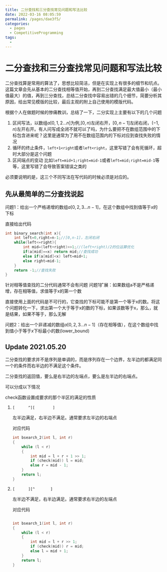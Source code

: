 ```yaml
---
title: 二分查找和三分查找常见问题和写法比较
date: 2022-03-16 08:05:59
permalink: /pages/dae3f5/
categories:
  - pages
  - CompetitiveProgramming
tags:
  - 
---
```

# 二分查找和三分查找常见问题和写法比较

二分查找算是常用的算法了，思想比较简洁，但是在实现上有很多的细节和坑点。这篇文章会先从基本的二分查找相等值开始，再到二分查找满足最大值最小（最小值最大）的值，再到三分查找，总结二分查找中容易出错的几个细节，简要分析其原因，给出常见模版的比较，最后主观的附上自己使用的模版代码。


根据个人在做题时候的惨痛教训，总结了一下，二分实现上主要有以下的几个问题
1. 区间写法，以数组$a[0,1,2...n]$为例,$[0,n)$左闭右开，$[0,n-1]$左闭右闭，$(-1,n)$左开右开。有人问写成全闭不就可以了吗，为什么要把不在数组范围中的下标包含进来呢？这里是通常为了用不在数组范围内的下标对应到查找失败的情况
2. 循环的终止条件，`left+1<right`或者`left<right`，这里写错了会有死循环，超时大部分是这个问题
3. 区间端点的变动 比如`left=mid+1;right=mid-1`或者`left=mid;right=mid-1`等等，这里写错了会导致答案错误之类的


必须要说明的是，这三个不同写法在写代码的时候必须是对应的。
## 先从最简单的二分查找说起
问题1：给出一个严格递增的数组$a[0,2,3...n-1]$，在这个数组中找到值等于$x$的下标

直接给出代码
``` cpp
int binary_search(int x){
    int left=0,right=n-1;//[0,n-1]，左闭右闭
    while(left<=right){
        int mid=(left+right)>>1;//(left+right)/2的位运算优化
        if(a[mid]==x) return mid;//查找成功
        else if(a[mid]<x) left=mid+1;
        else right=mid-1;
    }
    return -1;//查找失败
}

```
针对相等值查找的二分代码通常不会有问题
问题1扩展：如果数组a不是严格递增，存在相等值，求值等于x的第一个数

直接使用上面的代码是不可行的，它查找的下标可能不是第一个等于x的数。将这个问题转化一下，求出第一个大于等于x的数的下标，如果该数等于x，那么，就是结果，如果不等于，那么无解

问题2：给出一个非递减的数组$a[0,2,3...n-1]$（存在相等值），在这个数组中找到值小于等于$x$下标最小的数(lower_bound)





## Update 2021.05.20

二分查找的要求并不是序列是单调的，而是序列存在一个边界，左半边的都满足同一个的条件而右半边的不满足这个条件。

二分查找的返回值，要么是右半边的左端点，要么是左半边的右端点。

可以分成以下情况

check函数设置成要求的那个半区的满足的性质

1. `[      ^][        ]`

   左半边满足，右半边不满足。通常要求左半边的右端点
   
   对应代码
   
   ```cpp
   int bsearch_2(int l, int r)
   {
       while (l < r)
       {
           int mid = l + r + 1 >> 1;
           if (check(mid)) l = mid;
           else r = mid - 1;
       }
       return l;
   }
   ```
   
   
   
2. `[      ][^       ]`

   左半边不满足，右半边满足。通常要求右半边的左端点

   对应代码

   ```cpp
   
   int bsearch_1(int l, int r)
   {
       while (l < r)
       {
           int mid = l + r >> 1;
           if (check(mid)) r = mid;
           else l = mid + 1;
       }
       return l;
   }
   ```



